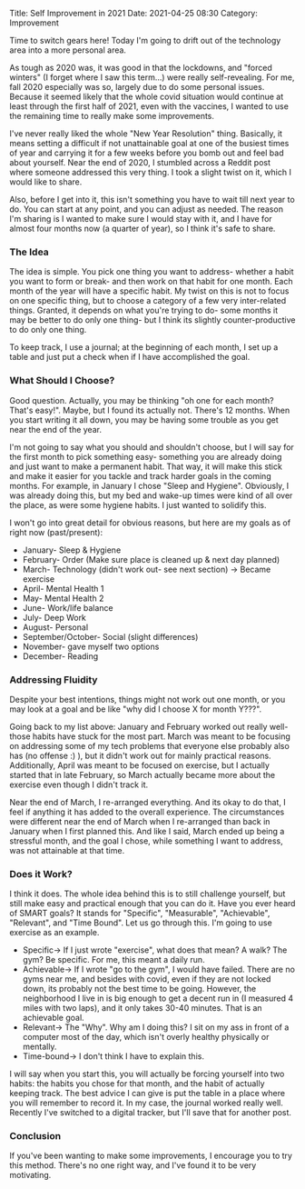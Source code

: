 Title: Self Improvement in 2021
Date: 2021-04-25 08:30
Category: Improvement

Time to switch gears here! Today I'm going to drift out of the technology area into a more personal area.

As tough as 2020 was, it was good in that the lockdowns, and "forced winters" (I forget where I saw this term...) were really self-revealing. For me, fall 2020 especially was so, largely due to do some personal issues. Because it seemed likely that the whole covid situation would continue at least through the first half of 2021, even with the vaccines, I wanted to use the remaining time to really make some improvements.

I've never really liked the whole "New Year Resolution" thing. Basically, it means setting a difficult if not unattainable goal at one of the busiest times of year and carrying it for a few weeks before you bomb out and feel bad about yourself. Near the end of 2020, I stumbled across a Reddit post where someone addressed this very thing. I took a slight twist on it, which I would like to share.

Also, before I get into it, this isn't something you have to wait till next year to do. You can start at any point, and you can adjust as needed. The reason I'm sharing is I wanted to make sure I would stay with it, and I have for almost four months now (a quarter of year), so I think it's safe to share.

### The Idea

The idea is simple. You pick one thing you want to address- whether a habit you want to form or break- and then work on that habit for one month. Each month of the year will have a specific habit. My twist on this is not to focus on one specific thing, but to choose a category of a few very inter-related things. Granted, it depends on what you're trying to do- some months it may be better to do only one thing- but I think its slightly counter-productive to do only one thing.

To keep track, I use a journal; at the beginning of each month, I set up a table and just put a check when if I have accomplished the goal.

### What Should I Choose?

Good question. Actually, you may be thinking "oh one for each month? That's easy!". Maybe, but I found its actually not. There's 12 months. When you start writing it all down, you may be having some trouble as you get near the end of the year.

I'm not going to say what you should and shouldn't choose, but I will say for the first month to pick something easy- something you are already doing and just want to make a permanent habit. That way, it will make this stick and make it easier for you tackle and track harder goals in the coming months. For example, in January I chose "Sleep and Hygiene". Obviously, I was already doing this, but my bed and wake-up times were kind of all over the place, as were some hygiene habits. I just wanted to solidify this.

I won't go into great detail for obvious reasons, but here are my goals as of right now (past/present):

- January- Sleep & Hygiene
- February- Order (Make sure place is cleaned up & next day planned)
- March- Technology (didn't work out- see next section) -> Became exercise
- April- Mental Health 1
- May- Mental Health 2
- June- Work/life balance
- July- Deep Work
- August- Personal
- September/October- Social (slight differences)
- November- gave myself two options
- December- Reading

### Addressing Fluidity

Despite your best intentions, things might not work out one month, or you may look at a goal and be like "why did I choose X for month Y???".

Going back to my list above: January and February worked out really well- those habits have stuck for the most part. March was meant to be focusing on addressing some of my tech problems that everyone else probably also has (no offense :) ), but it didn't work out for mainly practical reasons. Additionally, April was meant to be focused on exercise, but I actually started that in late February, so March actually became more about the exercise even though I didn't track it.

Near the end of March, I re-arranged everything. And its okay to do that, I feel if anything it has added to the overall experience. The circumstances were different near the end of March when I re-arranged than back in January when I first planned this. And like I said, March ended up being a stressful month, and the goal I chose, while something I want to address, was not attainable at that time.

### Does it Work?

I think it does. The whole idea behind this is to still challenge yourself, but still make easy and practical enough that you can do it. Have you ever heard of SMART goals? It stands for "Specific", "Measurable", "Achievable", "Relevant", and "Time Bound". Let us go through this. I'm going to use exercise as an example.

- Specific-> If I just wrote "exercise", what does that mean? A walk? The gym? Be specific. For me, this meant a daily run.
- Achievable-> If I wrote "go to the gym", I would have failed. There are no gyms near me, and besides with covid, even if they are not locked down, its probably not the best time to be going. However, the neighborhood I live in is big enough to get a decent run in (I measured 4 miles with two laps), and it only takes 30-40 minutes. That is an achievable goal.
- Relevant-> The "Why". Why am I doing this? I sit on my ass in front of a computer most of the day, which isn't overly healthy physically or mentally.
- Time-bound-> I don't think I have to explain this.

I will say when you start this, you will actually be forcing yourself into two habits: the habits you chose for that month, and the habit of actually keeping track. The best advice I can give is put the table in a place where you will remember to record it. In my case, the journal worked really well. Recently I've switched to a digital tracker, but I'll save that for another post.

### Conclusion

If you've been wanting to make some improvements, I encourage you to try this method. There's no one right way, and I've found it to be very motivating.

